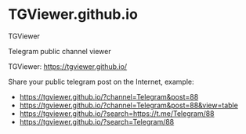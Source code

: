 # TGViewer.github.io
TGViewer

Telegram public channel viewer

TGViewer: https://tgviewer.github.io/


Share your public telegram post on the Internet, example:

* https://tgviewer.github.io/?channel=Telegram&post=88
* https://tgviewer.github.io/?channel=Telegram&post=88&view=table
* https://tgviewer.github.io/?search=https://t.me/Telegram/88
* https://tgviewer.github.io/?search=Telegram/88
